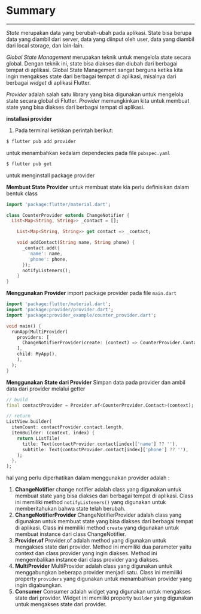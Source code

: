 # Summary

---

_State_ merupakan data yang berubah-ubah pada aplikasi. State bisa berupa data yang diambil dari server, data yang diinput oleh user, data yang diambil dari local storage, dan lain-lain.

_Global State Management_ merupakan teknik untuk mengelola state secara global. Dengan teknik ini, state bisa diakses dan diubah dari berbagai tempat di aplikasi.
Global State Management sangat berguna ketika kita ingin mengakses state dari berbagai tempat di aplikasi, misalnya dari berbagai _widget_ di aplikasi Flutter.

_Provider_ adalah salah satu library yang bisa digunakan untuk mengelola state secara global di Flutter. _Provider_ memungkinkan kita untuk membuat state yang bisa diakses dari berbagai tempat di aplikasi.

**installasi provider**

1. Pada terminal ketikkan perintah berikut:

```bash
$ flutter pub add provider
```

untuk menambahkan kedalam dependecies pada file `pubspec.yaml`

```bash
$ flutter pub get
```

untuk menginstall package provider

**Membuat State Provider**
untuk membuat state kia perlu definisikan dalam bentuk class

```dart
import 'package:flutter/material.dart';

class CounterProvider extends ChangeNotifier {
  List<Map<String, String>> _contact = [];

    List<Map<String, String>> get contact => _contact;

    void addContact(String name, String phone) {
      _contact.add({
        'name': name,
        'phone': phone,
      });
      notifyListeners();
    }
}
```

**Menggunakan Provider**
import package provider pada file `main.dart`

```dart
import 'package:flutter/material.dart';
import 'package:provider/provider.dart';
import 'package:provider_example/counter_provider.dart';

void main() {
  runApp(MultiProvider(
    providers: [
      ChangeNotifierProvider(create: (context) => CounterProvider.Contact()),
    ],
    child: MyApp(),
    ),
  );
}
```

**Menggunakan State dari Provider**
Simpan data pada provider dan ambil data dari provider melalui getter

```dart
// build
final contactProvider = Provider.of<CounterProvider.Contact>(context);

// return
ListView.builder(
  itemCount: contactProvider.contact.length,
  itemBuilder: (context, index) {
    return ListTile(
      title: Text(contactProvider.contact[index]['name'] ?? ''),
      subtitle: Text(contactProvider.contact[index]['phone'] ?? ''),
    );
  },
);
```

hal yang perlu diperhatikan dalam menggunakan provider adalah :

1. **ChangeNotifier**
   change notifier adalah class yang digunakan untuk membuat state yang bisa diakses dari berbagai tempat di aplikasi. Class ini memiliki method `notifyListeners()` yang digunakan untuk memberitahukan bahwa state telah berubah.
2. **ChangeNotifierProvider**
   ChangeNotifierProvider adalah class yang digunakan untuk membuat state yang bisa diakses dari berbagai tempat di aplikasi. Class ini memiliki method `create` yang digunakan untuk membuat instance dari class ChangeNotifier.
3. **Provider.of**
   Provider.of adalah method yang digunakan untuk mengakses state dari provider. Method ini memiliki dua parameter yaitu context dan class provider yang ingin diakses. Method ini mengembalikan instance dari class provider yang diakses.
4. **MultiProvider**
   MultiProvider adalah class yang digunakan untuk menggabungkan beberapa provider menjadi satu. Class ini memiliki property `providers` yang digunakan untuk menambahkan provider yang ingin digabungkan.
5. **Consumer**
   Consumer adalah widget yang digunakan untuk mengakses state dari provider. Widget ini memiliki property `builder` yang digunakan untuk mengakses state dari provider.
